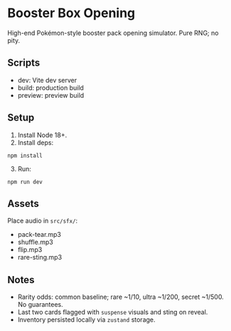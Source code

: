 # Booster Box Opening

High-end Pokémon-style booster pack opening simulator. Pure RNG; no pity.

## Scripts
- dev: Vite dev server
- build: production build
- preview: preview build

## Setup
1. Install Node 18+.
2. Install deps:
```
npm install
```
3. Run:
```
npm run dev
```

## Assets
Place audio in `src/sfx/`:
- pack-tear.mp3
- shuffle.mp3
- flip.mp3
- rare-sting.mp3

## Notes
- Rarity odds: common baseline; rare ~1/10, ultra ~1/200, secret ~1/500. No guarantees.
- Last two cards flagged with `suspense` visuals and sting on reveal.
- Inventory persisted locally via `zustand` storage.
